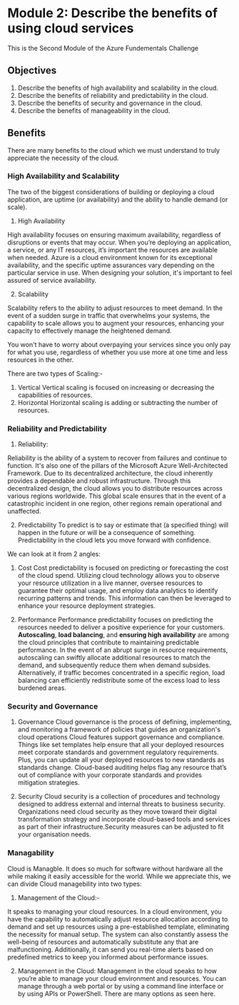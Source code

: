 # Module 2: Describe the benefits of using cloud services

This is the Second Module of the Azure Fundementals Challenge

## Objectives

1. Describe the benefits of high availability and scalability in the cloud.
2. Describe the benefits of reliability and predictability in the cloud.
3. Describe the benefits of security and governance in the cloud.
4. Describe the benefits of manageability in the cloud.

## Benefits

There are many benefits to the cloud which we must understand to truly appreciate the necessity of the cloud.

### High Availability and Scalability

The two of the biggest considerations of building or deploying a cloud application, are uptime (or availability) and the ability to handle demand (or scale).

1. High Availability

High availability focuses on ensuring maximum availability, regardless of disruptions or events that may occur. When you’re deploying an application, a service, or any IT resources, it’s important the resources are available when needed. Azure is a cloud environment known for its exceptional availability, and the specific uptime assurances vary depending on the particular service in use. When designing your solution, it's important to feel assured of service availability.

2. Scalability

Scalability refers to the ability to adjust resources to meet demand. In the event of a sudden surge in traffic that overwhelms your systems, the capability to scale allows you to augment your resources, enhancing your capacity to effectively manage the heightened demand.

You won't have to worry about overpaying your services since you only pay for what you use, regardless of whether you use more at one time and less resources in the other.

There are two types of Scaling:-
1. Vertical
Vertical scaling is focused on increasing or decreasing the capabilities of resources.
2. Horizontal
Horizontal scaling is adding or subtracting the number of resources.

### Reliability and Predictability

1. Reliability: 

Reliability is the ability of a system to recover from failures and continue to function. It's also one of the pillars of the Microsoft Azure Well-Architected Framework. 
Due to its decentralized architecture, the cloud inherently provides a dependable and robust infrastructure. Through this decentralized design, the cloud allows you to distribute resources across various regions worldwide. This global scale ensures that in the event of a catastrophic incident in one region, other regions remain operational and unaffected.

2. Predictability
To predict is to say or estimate that (a specified thing) will happen in the future or will be a consequence of something. Predictability in the cloud lets you move forward with confidence. 

We can look at it from 2 angles: 

1. Cost 
Cost predictability is focused on predicting or forecasting the cost of the cloud spend. Utilizing cloud technology allows you to observe your resource utilization in a live manner, oversee resources to guarantee their optimal usage, and employ data analytics to identify recurring patterns and trends. This information can then be leveraged to enhance your resource deployment strategies.

2. Performance
Performance predictability focuses on predicting the resources needed to deliver a positive experience for your customers. **Autoscaling**, **load balancing**, and **ensuring high availability** are among the cloud principles that contribute to maintaining predictable performance. In the event of an abrupt surge in resource requirements, autoscaling can swiftly allocate additional resources to match the demand, and subsequently reduce them when demand subsides. Alternatively, if traffic becomes concentrated in a specific region, load balancing can efficiently redistribute some of the excess load to less burdened areas.

### Security and Governance

1. Governance
Cloud governance is the process of defining, implementing, and monitoring a framework of policies that guides an organization's cloud operations
Cloud features support governance and compliance. Things like set templates help ensure that all your deployed resources meet corporate standards and government regulatory requirements. Plus, you can update all your deployed resources to new standards as standards change. Cloud-based auditing helps flag any resource that’s out of compliance with your corporate standards and provides mitigation strategies.

2. Security 
Cloud security is a collection of procedures and technology designed to address external and internal threats to business security. Organizations need cloud security as they move toward their digital transformation strategy and incorporate cloud-based tools and services as part of their infrastructure.Security measures can be adjusted to fit your organisation needs. 

### Managability

Cloud is Managble. It does so much for software without hardware all the while making it easily accessible for the world. While we appreciate this, we can divide Cloud managebility into two types:

1. Management of the Cloud:-

It speaks to managing your cloud resources. In a cloud environment, you have the capability to automatically adjust resource allocation according to demand and set up resources using a pre-established template, eliminating the necessity for manual setup. The system can also constantly assess the well-being of resources and automatically substitute any that are malfunctioning. Additionally, it can send you real-time alerts based on predefined metrics to keep you informed about performance issues.

2. Management in the Cloud: Management in the cloud speaks to how you’re able to manage your cloud environment and resources. You can manage through a web portal or by using a command line interface or by using APIs or PowerShell. There are many options as seen here.